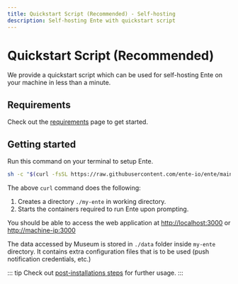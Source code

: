```yaml
---
title: Quickstart Script (Recommended) - Self-hosting
description: Self-hosting Ente with quickstart script
---
```


# Quickstart Script (Recommended)

We provide a quickstart script which can be used for self-hosting Ente on your
machine in less than a minute.

## Requirements

Check out the [requirements](/self-hosting/install/requirements) page to get
started.

## Getting started

Run this command on your terminal to setup Ente.

```sh
sh -c "$(curl -fsSL https://raw.githubusercontent.com/ente-io/ente/main/server/quickstart.sh)"
```

The above `curl` command does the following:
1. Creates a directory `./my-ente` in working directory.
2. Starts the containers required to run Ente upon prompting.

You should be able to access the web application at [http://localhost:3000](http://localhost:3000) or [http://machine-ip:3000](http://<machine-ip>:3000)

The data accessed by Museum is stored in `./data` folder inside `my-ente` directory.
It contains extra configuration files that is to be used (push notification credentials, etc.)

::: tip
Check out [post-installations steps](/self-hosting/install/post-install) for further usage.
:::